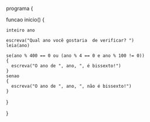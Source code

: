 <!-- LISTA DE EXERCÍCIOS II -->
<!-- 9. Que informe se um dado ano é bissexto ou não bissexto. OBS: um ano é bissexto se ele for divisível por 400 ou por 4 e não for divisível por 100. -->

programa
{

  funcao inicio() 
  {

    inteiro ano

    escreva("Qual ano você gostaria  de verificar? ")
    leia(ano)

    se(ano % 400 == 0 ou (ano % 4 == 0 e ano % 100 != 0))
    {
      escreva("O ano de ", ano, ", é bissexto!")
    }
    senao
    {
      escreva("O ano de ", ano, ", não é bissexto!")
    }
  }
  
}

